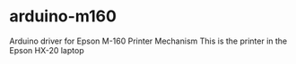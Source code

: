 arduino-m160
============

Arduino driver for Epson M-160 Printer Mechanism
This is the printer in the Epson HX-20 laptop
